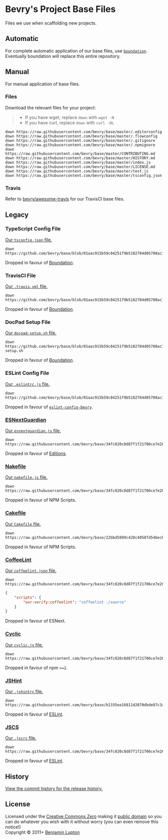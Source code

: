 # Bevry's Project Base Files

Files we use when scaffolding new projects.

## Automatic

For complete automatic application of our base files, use [`boundation`](https://github.com/bevry/boundation). Eventually boundation will replace this entire repository.

## Manual

For manual application of base files.

### Files

Download the relevant files for your project:

> -   If you have wget, replace `down` with `wget -N`
> -   If you have curl, replace `down` with `curl -OL`

```shell
down https://raw.githubusercontent.com/bevry/base/master/.editorconfig
down https://raw.githubusercontent.com/bevry/base/master/.flowconfig
down https://raw.githubusercontent.com/bevry/base/master/.gitignore
down https://raw.githubusercontent.com/bevry/base/master/.npmignore
down https://raw.githubusercontent.com/bevry/base/master/CONTRIBUTING.md
down https://raw.githubusercontent.com/bevry/base/master/HISTORY.md
down https://raw.githubusercontent.com/bevry/base/master/index.js
down https://raw.githubusercontent.com/bevry/base/master/LICENSE.md
down https://raw.githubusercontent.com/bevry/base/master/test.js
down https://raw.githubusercontent.com/bevry/base/master/tsconfig.json
```

### Travis

Refer to [bevry/awesome-travis](https://github.com/bevry/awesome-travis/) for our TravisCI base files.

## Legacy

### TypeScript Config File

[Our `tsconfig.json` file.](https://github.com/bevry/base/blob/01aac915b59c84251f9b5182704d05708ac1aa86/tsconfig.json)

```shell
down https://github.com/bevry/base/blob/01aac915b59c84251f9b5182704d05708ac1aa86/tsconfig.json
```

Dropped in favour of [Boundation](https://github.com/bevry/boundation).

### TravisCI File

[Our `.travis.yml` file.](https://github.com/bevry/base/blob/01aac915b59c84251f9b5182704d05708ac1aa86/.travis.yml)

```shell
down https://github.com/bevry/base/blob/01aac915b59c84251f9b5182704d05708ac1aa86/.travis.yml
```

Dropped in favour of [Boundation](https://github.com/bevry/boundation).

### DocPad Setup File

[Our `docpad-setup.sh` file.](https://github.com/bevry/base/blob/01aac915b59c84251f9b5182704d05708ac1aa86/docpad-setup.sh)

```shell
down https://github.com/bevry/base/blob/01aac915b59c84251f9b5182704d05708ac1aa86/docpad-setup.sh
```

Dropped in favour of [Boundation](https://github.com/bevry/boundation).

### ESLint Config File

[Our `.eslintrc.js` file.](https://github.com/bevry/base/blob/01aac915b59c84251f9b5182704d05708ac1aa86/.eslintrc.js)

```shell
down https://github.com/bevry/base/blob/01aac915b59c84251f9b5182704d05708ac1aa86/.eslintrc.js
```

Dropped in favour of [`eslint-config-bevry`](https://github.com/bevry/eslint-config-bevry).

### [ESNextGuardian](https://github.com/bevry/esnextguardian)

[Our `esnextguardian.js` file.](https://github.com/bevry/base/blob/34fc820c8d87f1f21706ce7e26882b6cd5437368/esnextguardian.js)

```shell
down https://raw.githubusercontent.com/bevry/base/34fc820c8d87f1f21706ce7e26882b6cd5437368/esnextguardian.js
```

Dropped in favour of [Editions](https://github.com/bevry/editions).

### [Nakefile](https://github.com/bevry/base/wiki/Nakefile)

[Our `nakefile.js` file.](https://github.com/bevry/base/blob/34fc820c8d87f1f21706ce7e26882b6cd5437368/nakefile.js)

```shell
down https://raw.githubusercontent.com/bevry/base/34fc820c8d87f1f21706ce7e26882b6cd5437368/nakefile.js
```

Dropped in favour of NPM Scripts.

### [Cakefile](http://coffeescript.org/#cake)

[Our `Cakefile` file.](https://raw.githubusercontent.com/bevry/base/22bbd5999c420c4058fd54becb9b1cd3cd1d70dd/Cakefile)

```shell
down https://raw.githubusercontent.com/bevry/base/22bbd5999c420c4058fd54becb9b1cd3cd1d70dd/Cakefile
```

Dropped in favour of NPM Scripts.

### [CoffeeLint](http://www.coffeelint.org)

[Our `coffeelint.json` file.](https://github.com/bevry/base/blob/34fc820c8d87f1f21706ce7e26882b6cd5437368/coffeelint.json)

```shell
down https://raw.githubusercontent.com/bevry/base/34fc820c8d87f1f21706ce7e26882b6cd5437368/coffeelint.json
```

```json
{
    "scripts": {
        "our:verify:coffeelint": "coffeelint ./source"
    }
}
```

Dropped in favour of ESNext.

### [Cyclic](https://github.com/bevry/base/wiki/Cyclic)

[Our `cyclic.js` file.](https://github.com/bevry/base/blob/34fc820c8d87f1f21706ce7e26882b6cd5437368/cyclic.js)

```shell
down https://raw.githubusercontent.com/bevry/base/34fc820c8d87f1f21706ce7e26882b6cd5437368/cyclic.js
```

Dropped in favour of npm `>=2`.

### [JSHint](http://jshint.com)

[Our `.jshintrc` file.](https://github.com/bevry/base/blob/b1335ea16811d2870dbde87c3a1a606797db54a0/.jshintrc)

```shell
down https://raw.githubusercontent.com/bevry/base/b1335ea16811d2870dbde87c3a1a606797db54a0/.jshintrc
```

Dropped in favour of [ESLint](http://eslint.org).

### [JSCS](http://jscs.info)

[Our `.jscrc` file.](https://github.com/bevry/base/blob/34fc820c8d87f1f21706ce7e26882b6cd5437368/.jscrc)

```shell
down https://raw.githubusercontent.com/bevry/base/34fc820c8d87f1f21706ce7e26882b6cd5437368/.jscrc
```

Dropped in favour of [ESLint](http://eslint.org).

## History

[View the commit history for the release history.](https://github.com/bevry/base/commits/master)

## License

Licensed under the [Creative Commons Zero](http://creativecommons.org/publicdomain/zero/1.0/) making it [public domain](https://en.wikipedia.org/wiki/Public_domain) so you can do whatever you wish with it without worry (you can even remove this notice!)
<br/>Copyright &copy; 2011+ [Benjamin Lupton](http://balupton.com)
